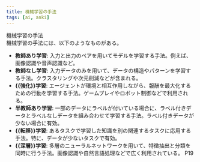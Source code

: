 ```yaml
---
title: 機械学習の手法
tags: [ai, anki]
---
```

機械学習の手法  
機械学習の手法には、以下のようなものがある。
- **教師あり学習**: 入力と出力のペアを用いてモデルを学習する手法。例えば、画像認識や音声認識など。
- **教師なし学習**: 入力データのみを用いて、データの構造やパターンを学習する手法。クラスタリングや次元削減などが含まれる。
- **{{強化}}学習**: エージェントが環境と相互作用しながら、報酬を最大化するための行動を学習する手法。ゲームプレイやロボット制御などで利用される。
- **半教師あり学習**: 一部のデータにラベルが付いている場合に、ラベル付きデータとラベルなしデータを組み合わせて学習する手法。ラベル付きデータが少ない場合に有効。
- **{{転移}}学習**: あるタスクで学習した知識を別の関連するタスクに応用する手法。特に、データが少ないタスクで有効。
- **{{深層}}学習**: 多層のニューラルネットワークを用いて、特徴抽出と分類を同時に行う手法。画像認識や自然言語処理などで広く利用されている。 
P19